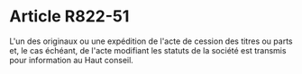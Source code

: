 # Article R822-51

L'un des originaux ou une expédition de l'acte de cession des titres ou parts et, le cas échéant, de l'acte modifiant les statuts de la société est transmis pour information      au Haut conseil.